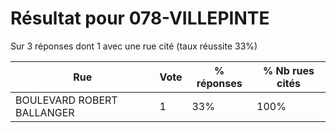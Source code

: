 # Résultat pour 078-VILLEPINTE

Sur 3 réponses dont 1 avec une rue cité (taux réussite 33%)

| Rue | Vote | % réponses | % Nb rues cités|
|-----|------|------------|----------------|
| BOULEVARD ROBERT BALLANGER | 1 | 33% | 100%|
